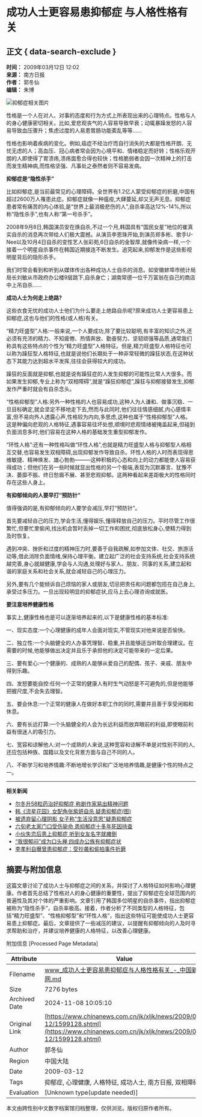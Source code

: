# 成功人士更容易患抑郁症 与人格性格有关

## 正文 { data-search-exclude }


**时间：** 2009年03月12日 12:02  
**来源：** 南方日报  
**作者：** 郭冬仙  
**编辑：** 朱博  

![抑郁症相关图片](http://i2.chinanews.com/zwimg/01.jpg)

性格是一个人在对人、对事的态度和行为方式上所表现出来的心理特点。性格与人的身心健康密切相关。比如,爱悲观丧气的人容易导致早衰；动辄暴躁发怒的人容易导致血压骤升；焦虑过度的人易患胃肠功能紊乱等等……

性格也影响着疾病的变化。例如,癌症不经治疗而自行消失的大都是性格开朗、无忧无虑的人；高血压、冠心病者常会因为心境平和、情绪稳定而好转；性格乐观开朗的人即使得了胃溃疡,溃疡面愈合得也较快；性格脆弱者会因一次精神上的打击而发生精神病,而性格坚强、凡事处之泰然者则不容易发病。

**抑郁症是“隐性杀手”**

比如抑郁症,是当前最常见的心理障碍。全世界有1.2亿人蒙受抑郁症的折磨,中国有超过2600万人罹患此症。抑郁症就像一种瘟疫,大肆蔓延,却又无声无息。抑郁症患者常有痛苦的内心体验,是“世界上最消极悲伤的人”,自杀率高达12%-14%,所以称“隐性杀手”,也有人称“第一号杀手”。

2008年9月8日,韩国演员安在焕自杀,不过一个月,韩国具有“国民女星”地位的崔真实自杀的消息再次带给人们极大震撼。从演员李恩珠开始,到演员郑多彬、歌手U-Nee以及10月4日自杀的变性艺人张彩苑,6日自杀的金智厚,就像传染病一样,一个接着一个明星自杀事件在韩国近期接连不断发生。追究起来,抑郁发作是这些影视明星背后的隐形杀手。

我们时常会看到和听到从媒体传出各种成功人士自杀的消息。如安徽蚌埠市统计局局长刘敏从市政府办公楼9层跳下,自杀身亡；湖南常德一位千万富翁在自己的商店中上吊自杀……

**成功人士为何走上绝路?**

这些衣食无忧的成功人士他们为什么要走上绝路自杀呢?原来成功人士更容易患上抑郁症,这也与他们的性格(或人格)有关。

“精力旺盛型”人格:一般来说,一个人要成功,除了要比较聪明,有丰富的知识之外,还必须有充沛的精力、不知疲倦、热情奔放、勤奋努力、坚韧顽强等品质,通常我们称具有这些特点的个性为“精力旺盛型”人格特征。但是,精力旺盛型人格特征也可以称为躁狂型人格特征,也就是说他们长期处于一种非常轻微的躁狂状态,在这种状态下其能力达到超水平发挥,往往会获得较大的成功。

躁狂的反面就是抑郁,也就是说有躁狂症的人发生抑郁的可能性比常人大很多。而如果发生抑郁,专业上称为“双相障碍”,就是“躁狂抑郁症”,躁狂与抑郁接替发生,抑郁发作严重时就会有自杀念头。

“性格抑郁型”人格:另外一种性格的人也容易成功,这种人为人谦和、做事沉稳、一旦目标确定,就会坚定不移地走下去,然而与此同时,他们往往情感细腻,内心感情丰富,但不易向外人透露心声,性格较为内向,多思虑,这种也属于“性格抑郁型”人格。这是种偏向悲观的人格特征,遇事容易往坏处想,顺境时悲观情绪被掩盖起来,但碰到负面消息多时,他们容易在这种人格的基础发生重型抑郁发作。

“环性人格”:还有一种性格叫做“环性人格”,也就是精力旺盛型人格与抑郁型人格相互交替,也容易发生双相障碍,出现抑郁发作导致自杀。环性人格的人时而表现得思维敏捷、精神焕发、雄心勃勃———这种积极的心态和向上的动力都能使人容易获得成功；但他们在另一些时候就显出性格的另一个极端,表现为沉默寡言、犹豫不决、萎靡不振、终日愁眉不展、甚至悲观抑郁。这两种看起来差距极大的性格同时存在这些人身上。

**有抑郁倾向的人要早打“预防针”**

值得强调的是,有抑郁倾向的人要学会减压,早打“预防针”。

首先要减轻自己的压力,学会生活,懂得娱乐,懂得释放自己的压力。平时尽管工作很繁忙,但要忙里偷闲,找出机会暂时丢掉一切工作和困扰,彻底放松身心,使精力得到及时恢复。

遇到冲突、挫折和过度的精神压力时,要善于自我疏解,如参加文体、社交、旅游活动等,借此消除负面情绪,保持心理平衡。建立起广泛的社会支持系统,社会支持系统越完善,身心就越健康,学会与人沟通,处理好与家人、朋友、同事的关系,建立起和谐的家庭关系和社会关系,就会减轻自己的心理压力。

另外,要有几个能倾诉自己烦恼的家人或朋友,切忌把责任和问题都包揽在自己身上,承受过多压力。一旦出现较明显的抑郁症状,应马上去心理咨询或就医。

**要注意培养健康性格**

事实上,健康性格也是可以逐渐培养起来的,以下是健康性格的基本标准:

一、现实态度:一个心理健康的成年人会面对现实,不管现实对他来说是否愉快。

二、独立性:一个头脑健全的人办事凭理智、稳重,并且能够适当听取合理建议。在需要的时候,他能够做出决定并且乐于承担他的决定可能带来的一定后果。

三、要有爱心:一个健康的、成熟的人能够从爱自己的配偶、孩子、亲戚、朋友中得到乐趣。

四、发怒要能自控:任何一个正常的健康人有时生气动怒是不可避免的,但是他能够把握尺度,不会失去理智。

五、要会休息:一个正常的健康人在做好本职工作的同时,需要并且善于享受闲暇和休息。

六、要有长远打算:一个头脑健全的人会为长远利益而放弃眼前的利益,即使眼前利益有很迷人的吸引力。

七、宽容和谅解他人:对一个成熟的人来说,这种宽容和谅解不单是对性别不同的人,还应包括种族、国籍以及文化背景方面与自己不同的人。

八、不断学习和培养情趣:不断地增长学识和广泛地培养情趣,是健康个性的特点之一。

--- 

**相关新闻**

- [尔冬升58粒药治好抑郁症 称剧作家易出精神问题](http://www.chinanews.com.cn/yl/yrfc/news/2009/03-09/1594279.shtml)
- [韩《流星花园》女配角张紫妍自杀 疑患抑郁症(图)](http://www.chinanews.com.cn/yl/yrfc/news/2009/03-09/1593154.shtml)
- [被遗弃留心理阴影 女子称"生活没意思"疑患抑郁症](http://www.chinanews.com.cn/jk/xljk/news/2009/03-04/1587895.shtml)
- [六旬老太家门口受伤毙命 患抑郁症十多年死因待查](http://www.chinanews.com.cn/jk/ysbb/news/2009/02-13/1562548.shtml)
- [小伙失恋后患上抑郁症 听到女友名字就瘫倒](http://www.chinanews.com.cn/life/news/2009/02-12/1559738.shtml)
- [“我很郁闷”成为口头禅 四成办公族有抑郁症状](http://www.chinanews.com.cn/jk/kong/news/2009/01-22/1538441.shtml)
- [李孝利自曝曾患抑郁症：受抄袭和偷拍事件折磨](http://www.chinanews.com.cn/yl/ytcf/news/2009/01-20/1535614.shtml)

## 摘要与附加信息

<!-- tcd_abstract -->
这篇文章讨论了成功人士与抑郁症之间的关系，并探讨了人格特征如何影响心理健康。作者首先总结了性格对人的身心健康的重要性，提出了抑郁症在全球范围内的普遍性及其对个体的严重影响。文章引用了韩国多位明星的自杀事件，指出抑郁症被称为“隐性杀手”，自杀率极高。接着，作者分析了不同类型的人格特征，包括“精力旺盛型”、“性格抑郁型”和“环性人格”，指出这些特征可能使成功人士更容易患上抑郁症。最后，文章提供了一些减压的建议，以提醒有抑郁倾向的人及时寻求帮助和治疗，并建议培养健康的人格特征，以改善心理健康。
<!-- tcd_abstract_end -->

附加信息 [Processed Page Metadata]

| Attribute       | Value                                  |
|-----------------|----------------------------------------|
| Filename        | www_成功人士更容易患抑郁症与人格性格有关_-_中国新闻网.md                             |
| Size            | 7276 bytes                           |
| Archived Date   | 2024-11-08 10:05:10                             |
| Original Link   | [https://www.chinanews.com.cn/jk/xljk/news/2009/03-12/1599128.shtml](https://www.chinanews.com.cn/jk/xljk/news/2009/03-12/1599128.shtml)                       |
| Author          | 郭冬仙                               |
| Region          | 中国大陆                               |
| Date            | 2009-03-12                                 |
| Tags            | 抑郁症, 心理健康, 人格特征, 成功人士, 南方日报, 双相障碍                                 |
| Evaluation            | [Unknown type(update needed)]                                 |
<!-- tcd_table_end -->

本文由跨性别中文数字档案馆归档整理，仅供浏览。版权归原作者所有。
